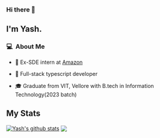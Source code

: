 ### Hi there 👋

## I'm Yash.


### 💻 &nbsp;About Me 

- 💼 Ex-SDE intern at [Amazon](http://amazon.in/)

- 🔨 Full-stack typescript developer

- 🎓 Graduate from VIT, Vellore with B.tech in Information Technology(2023 batch) 

## My Stats
<a href="https://github.com/singhalyash8080/github-readme-stats"><img align="center" src="https://github-readme-stats.vercel.app/api?username=singhalyash8080&show_icons=true&include_all_commits=true&theme=buefy&hide_border=true" alt="Yash's github stats" /></a> <a href="https://github.com/singhalyash8080/github-readme-stats"><img align="center" src="https://github-readme-stats.vercel.app/api/top-langs/?username=singhalyash8080&layout=compact&theme=buefy&hide_border=true" /></a>



